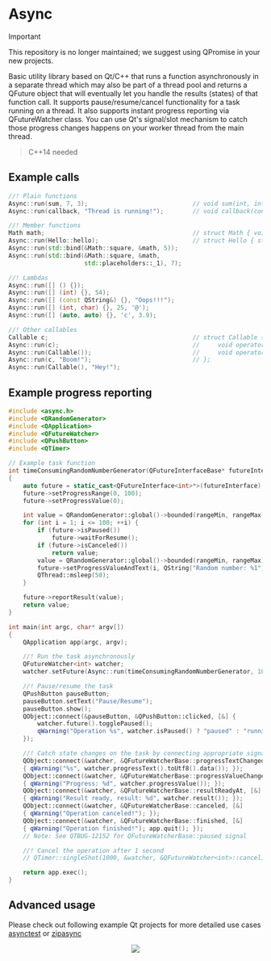 # Async

> [!IMPORTANT]  
> This repository is no longer maintained; we suggest using QPromise in your new projects.

Basic utility library based on Qt/C++ that runs a function asynchronously in a separate thread which may also be part of a thread pool and returns a QFuture object that will eventually let you handle the results (states) of that function call. It supports pause/resume/cancel functionality for a task running on a thread. It also supports instant progress reporting via QFutureWatcher class. You can use Qt's signal/slot mechanism to catch those progress changes happens on your worker thread from the main thread.

> C++14 needed


## Example calls

```cpp
//! Plain functions
Async::run(sum, 7, 3);                             // void sum(int, int) {}
Async::run(callback, "Thread is running!");        // void callback(const char*) {}

//! Member functions
Math math;                                         // struct Math { void square(int) {} };
Async::run(Hello::hello);                          // struct Hello { static void hello() {} };
Async::run(std::bind(&Math::square, &math, 5));
Async::run(std::bind(&Math::square, &math,
                     std::placeholders::_1), 7);

//! Lambdas
Async::run([] () {});
Async::run([] (int) {}, 54);
Async::run([] (const QString&) {}, "Oops!!!");
Async::run([] (int, char) {}, 25, '@');
Async::run([] (auto, auto) {}, 'c', 3.9);

//! Other callables
Callable c;                                        // struct Callable {
Async::run(c);                                     //     void operator()() {}
Async::run(Callable());                            //     void operator()(const char*) {}
Async::run(c, "Boom!");                            // };
Async::run(Callable(), "Hey!");
```

## Example progress reporting

```cpp
#include <async.h>
#include <QRandomGenerator>
#include <QApplication>
#include <QFutureWatcher>
#include <QPushButton>
#include <QTimer>

// Example task function
int timeConsumingRandomNumberGenerator(QFutureInterfaceBase* futureInterface, int rangeMin, int rangeMax)
{
    auto future = static_cast<QFutureInterface<int>*>(futureInterface);
    future->setProgressRange(0, 100);
    future->setProgressValue(0);

    int value = QRandomGenerator::global()->bounded(rangeMin, rangeMax);
    for (int i = 1; i <= 100; ++i) {
        if (future->isPaused())
            future->waitForResume();
        if (future->isCanceled())
            return value;
        value = QRandomGenerator::global()->bounded(rangeMin, rangeMax);
        future->setProgressValueAndText(i, QString("Random number: %1").arg(value));
        QThread::msleep(50);
    }

    future->reportResult(value);
    return value;
}

int main(int argc, char* argv[])
{
    QApplication app(argc, argv);

    //! Run the task asynchronously
    QFutureWatcher<int> watcher;
    watcher.setFuture(Async::run(timeConsumingRandomNumberGenerator, 100, 999));

    //! Pause/resume the task
    QPushButton pauseButton;
    pauseButton.setText("Pause/Resume");
    pauseButton.show();
    QObject::connect(&pauseButton, &QPushButton::clicked, [&] {
        watcher.future().togglePaused();
        qWarning("Operation %s", watcher.isPaused() ? "paused" : "running");
    });

    //! Catch state changes on the task by connecting appropriate signals to slots
    QObject::connect(&watcher, &QFutureWatcherBase::progressTextChanged, [&]
    { qWarning("%s", watcher.progressText().toUtf8().data()); });
    QObject::connect(&watcher, &QFutureWatcherBase::progressValueChanged, [&]
    { qWarning("Progress: %d", watcher.progressValue()); });
    QObject::connect(&watcher, &QFutureWatcherBase::resultReadyAt, [&]
    { qWarning("Result ready, result: %d", watcher.result()); });
    QObject::connect(&watcher, &QFutureWatcherBase::canceled, [&]
    { qWarning("Operation canceled!"); });
    QObject::connect(&watcher, &QFutureWatcherBase::finished, [&]
    { qWarning("Operation finished!"); app.quit(); });
    // Note: See QTBUG-12152 for QFutureWatcherBase::paused signal

    //! Cancel the operation after 1 second
    // QTimer::singleShot(1000, &watcher, &QFutureWatcher<int>::cancel);

    return app.exec();
}
```

## Advanced usage

Please check out following example Qt projects for more detailed use cases [asynctest](https://github.com/omergoktas/asynctest) or [zipasync](https://github.com/omergoktas/zipasync)

<p align="center">
  <img src="https://omergoktas.github.io/githubfiles/asynctest/asynctest.gif">
</p>
